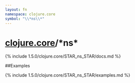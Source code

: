 ```yaml
---
layout: fn
namespace: clojure.core
symbol: "\\*ns\\*"
---
```


# [clojure.core](../)/\*ns\*

{% include 1.5.0/clojure.core/STAR_ns_STAR/docs.md %}

##Examples

{% include 1.5.0/clojure.core/STAR_ns_STAR/examples.md %}

